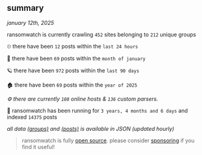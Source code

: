 
## summary
_january 12th, 2025_

ransomwatch is currently crawling `452` sites belonging to `212` unique groups

⏲ there have been `12` posts within the `last 24 hours`

🦈 there have been `69` posts within the `month of january`

🪐 there have been `972` posts within the `last 90 days`

🏚 there have been `69` posts within the `year of 2025`

_⚙️ there are currently `108` online hosts & `136` custom parsers._

🦕 ransomwatch has been running for `3 years, 4 months and 6 days` and indexed `14375` posts

_all data  [(groups)](http://ransomwhat.telemetry.ltd/groups) and [(posts)](http://ransomwhat.telemetry.ltd/posts) is available in JSON (updated hourly)_

> ransomwatch is fully [open source](https://github.com/joshhighet/ransomwatch#ransomwatch--). please consider [sponsoring](https://github.com/sponsors/joshhighet) if you find it useful!
